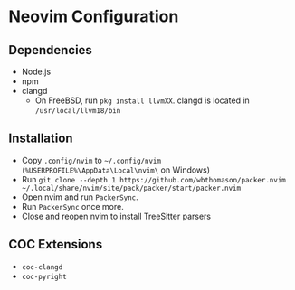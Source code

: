 # Neovim Configuration
## Dependencies
- Node.js
- npm
- clangd
    - On FreeBSD, run `pkg install llvmXX`. clangd is located in `/usr/local/llvm18/bin`

## Installation
- Copy `.config/nvim` to `~/.config/nvim` (`%USERPROFILE%\AppData\Local\nvim\` on Windows)
- Run `git clone --depth 1 https://github.com/wbthomason/packer.nvim ~/.local/share/nvim/site/pack/packer/start/packer.nvim`
- Open nvim and run `PackerSync`.
- Run `PackerSync` once more.
- Close and reopen nvim to install TreeSitter parsers

## COC Extensions
- `coc-clangd`
- `coc-pyright`

